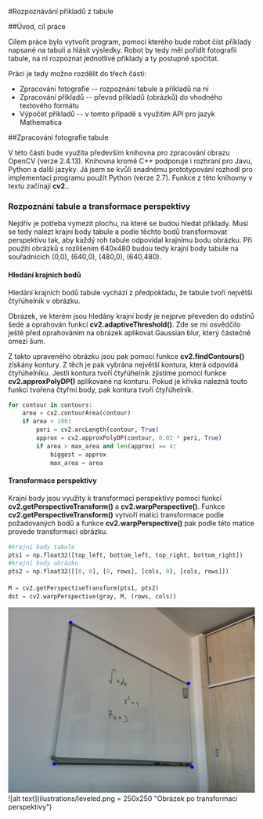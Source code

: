#Rozpoznávání příkladů z tabule

##Úvod, cíl práce

Cílem práce bylo vytvořit program, pomocí kterého bude robot číst příklady napsané na tabuli a hlásit výsledky. Robot by tedy měl pořídit fotografii tabule, na ní rozpoznat jednotlivé příklady a ty postupně spočítat.

Práci je tedy možno rozdělit do třech částí:
* Zpracování fotografie -- rozpoznání tabule a příkladů na ní
* Zpracování příkladů -- převod příkladů (obrázků) do vhodného textového formátu
* Výpočet příkladů -- v tomto případě s využitím API pro jazyk Mathematica 


##Zpracování fotografie tabule

V této části bude využita především knihovna pro zpracování obrazu OpenCV (verze 2.4.13). Knihovna kromě C++ podporuje i rozhraní pro Javu, Python a další jazyky. Já jsem se kvůli snadnému prototypování rozhodl pro implementaci programu použít Python (verze 2.7). Funkce z této knihovny v textu začínají **cv2.**.

### Rozpoznání tabule a transformace perspektivy

Nejdřív je potřeba vymezit plochu, na které se budou hledat příklady. Musí se tedy nalézt krajní body tabule a podle těchto bodů transformovat perspektivu tak, aby každý roh tabule odpovídal krajnímu bodu obrázku. Při použití obrázků s rozlišením 640x480 budou tedy krajní body tabule na souřadnicích (0,0), (640,0), (480,0), (640,480).

#### Hledání krajních bodů

Hledání krajních bodů tabule vychází z předpokladu, že tabule tvoří největší čtyřúhelník v obrázku.

Obrázek, ve kterém jsou hledány krajní body je nejprve převeden do odstínů šedé a oprahován funkcí **cv2.adaptiveThreshold()**. Zde se mi osvědčilo ještě před oprahováním na obrázek aplikovat Gaussian blur, který částečně omezí šum. 

Z takto upraveného obrázku jsou pak pomocí funkce **cv2.findContours()** získány kontury. Z těch je pak vybrána největší kontura, která odpovídá čtyřúhelníku. Jestli kontura tvoří čtyřúhelník zjistíme pomocí funkce **cv2.approxPolyDP()** aplikované na konturu. Pokud je křivka nalezná touto funkcí tvořena čtyřmi body, pak kontura tvoří čtyřúhelník.

```python
for contour in contours:
    area = cv2.contourArea(contour)
    if area > 100:
        peri = cv2.arcLength(contour, True)
        approx = cv2.approxPolyDP(contour, 0.02 * peri, True)
        if area > max_area and len(approx) == 4:
            biggest = approx
            max_area = area
```

#### Transformace perspektivy
Krajní body jsou využity k transformaci perspektivy pomocí funkcí **cv2.getPerspectiveTransform()** a **cv2.warpPerspective()**. Funkce **cv2.getPerspectiveTransform()** vytvoří matici transformace podle požadovaných bodů a funkce **cv2.warpPerspective()** pak podle této matice provede transformaci obrázku.

```python
#krajní body tabule
pts1 = np.float32([top_left, bottom_left, top_right, bottom_right])
#krajní body obrázku
pts2 = np.float32([[0, 0], [0, rows], [cols, 0], [cols, rows]])

M = cv2.getPerspectiveTransform(pts1, pts2)
dst = cv2.warpPerspective(gray, M, (rows, cols))
```

![alt text](ilustrations/krajnibody.png "Původní obrázek s vyznačenými krajními body")
![alt text](ilustrations/leveled.png = 250x250 "Obrázek po transformaci perspektivy")
